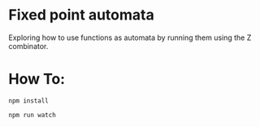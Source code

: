 # Fixed point automata
Exploring how to use functions as automata by running them using the Z combinator.

# How To:

`npm install`

`npm run watch`
